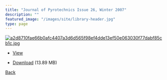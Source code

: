 ```yaml
---
title: "Journal of Pyrotechnics Issue 26, Winter 2007"
description: ""
featured_image: "/images/site/library-header.jpg"
type: page
---
```


<a href="https://drive.google.com/uc?export=view&id=15VG_8wuHQi7GWPJpAg71EZUL5NM9jIy1" target="_blank">![a2d8710fae66b0afc4407a3d6d565f98ef4dde13ef50e063030f77dabf85cb1c.jpg](https://drive.google.com/uc?export=view&id=1OxPReBIqgZXzudhEH2c7HuQSJq7M2G-f)</a>
* <a href="https://drive.google.com/uc?export=view&id=15VG_8wuHQi7GWPJpAg71EZUL5NM9jIy1" target="_blank">View</a>

* [Download](https://drive.google.com/uc?export=download&id=15VG_8wuHQi7GWPJpAg71EZUL5NM9jIy1) (13.89 MB)

[Back](/library/)
